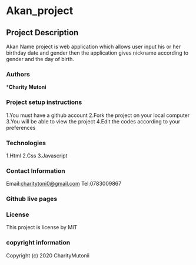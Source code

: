 # Akan_project

## Project Description
Akan Name project is web application which allows user input his or her birthday date and gender then the application gives nickname according to gender and the day of birth.


### Authors
***Charity Mutoni** 

### Project setup instructions
 1.You must have a github account
 2.Fork the project on your local computer 
 3.You will be able to view the project
 4.Edit the codes according to your preferences
 
### Technologies
1.Html
2.Css
3.Javascript 

### Contact Information  
Email:charitytoni0@gmail.com
Tel:0783009867

### Github live pages

### License 
This project is license  by MIT
### copyright information
Copyright (c) 2020 CharityMutonii

